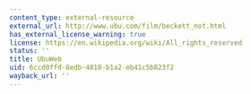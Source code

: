 ```yaml
---
content_type: external-resource
external_url: http://www.ubu.com/film/beckett_not.html
has_external_license_warning: true
license: https://en.wikipedia.org/wiki/All_rights_reserved
status: ''
title: UbuWeb
uid: 6ccd0ffd-8edb-4010-b1a2-eb41c5b823f2
wayback_url: ''
---
```

